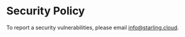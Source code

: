# Security Policy

To report a security vulnerabilities, please email [info@starling.cloud](mailto:info@starling.cloud).
